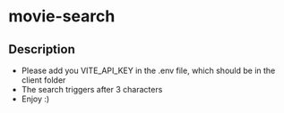 # movie-search

## Description

* Please add you VITE_API_KEY in the .env file, which should be in the client folder
* The search triggers after 3 characters
* Enjoy :)